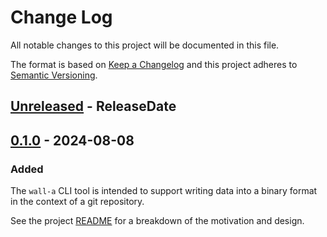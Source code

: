 # Change Log

All notable changes to this project will be documented in this file.

The format is based on [Keep a Changelog](http://keepachangelog.com/)
and this project adheres to [Semantic Versioning](http://semver.org/).

<!-- next-header -->

## [Unreleased] - ReleaseDate

## [0.1.0] - 2024-08-08

### Added

The `wall-a` CLI tool is intended to support writing data into a binary format
in the context of a git repository.

See the project [README](https://github.com/declanvk/wall-a/blob/main/README.md)
for a breakdown of the motivation and design.

<!-- next-url -->
[Unreleased]: https://github.com/declanvk/wall-a/compare/v0.1.0...HEAD
[0.1.0]: https://github.com/declanvk/wall-a/compare/7c0ddf9fe8087f5dd530d9a3e5e3a1bd492cff34...v0.1.0

